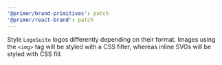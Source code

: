 ```yaml
---
'@primer/brand-primitives': patch
'@primer/react-brand': patch
---
```


Style `LogoSuite` logos differently depending on their format. Images using the `<img>` tag will be styled with a CSS filter, whereas inline SVGs will be styled with CSS fill.

